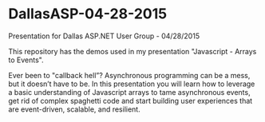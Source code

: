 # DallasASP-04-28-2015
Presentation for Dallas ASP.NET User Group - 04/28/2015

This repository has the demos used in my presentation "Javascript - Arrays to Events".

Ever been to "callback hell”? Asynchronous programming can be a mess, but it doesn’t have to be. In this presentation you will learn how to leverage a basic understanding of Javascript arrays to tame asynchronous events, get rid of complex spaghetti code and start building user experiences that are event-driven, scalable, and resilient. 

